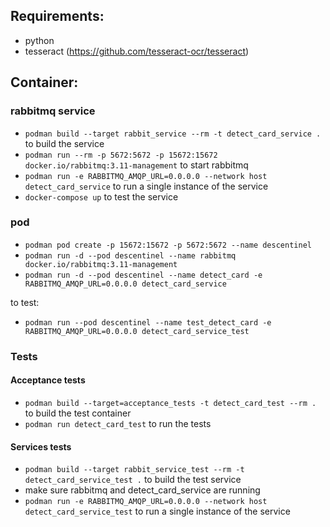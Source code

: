 ## Requirements:

- python
- tesseract (https://github.com/tesseract-ocr/tesseract)

## Container:

### rabbitmq service

- `podman build --target rabbit_service --rm -t detect_card_service .` to build the service
- `podman run --rm -p 5672:5672 -p 15672:15672 docker.io/rabbitmq:3.11-management` to start rabbitmq
- `podman run -e RABBITMQ_AMQP_URL=0.0.0.0 --network host detect_card_service` to run a single instance of the service
- `docker-compose up` to test the service

### pod
- `podman pod create -p 15672:15672 -p 5672:5672 --name descentinel`
- `podman run -d --pod descentinel --name rabbitmq docker.io/rabbitmq:3.11-management`
- `podman run -d --pod descentinel --name detect_card -e RABBITMQ_AMQP_URL=0.0.0.0 detect_card_service`

to test:
- `podman run --pod descentinel --name test_detect_card -e RABBITMQ_AMQP_URL=0.0.0.0 detect_card_service_test`

### Tests

#### Acceptance tests

- `podman build --target=acceptance_tests -t detect_card_test --rm .` to build the test container
- `podman run detect_card_test` to run the tests

#### Services tests

- `podman build --target rabbit_service_test --rm -t detect_card_service_test .` to build the test service
- make sure rabbitmq and detect_card_service are running
- `podman run -e RABBITMQ_AMQP_URL=0.0.0.0 --network host detect_card_service_test` to run a single instance of the service
